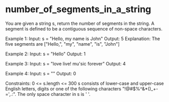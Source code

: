 # number_of_segments_in_a_string
You are given a string s, return the number of segments in the string. 
A segment is defined to be a contiguous sequence of non-space characters.

 

Example 1:
Input: s = "Hello, my name is John"
Output: 5
Explanation: The five segments are ["Hello,", "my", "name", "is", "John"]

Example 2:
Input: s = "Hello"
Output: 1

Example 3:
Input: s = "love live! mu'sic forever"
Output: 4

Example 4:
Input: s = ""
Output: 0
 

Constraints:
0 <= s.length <= 300
s consists of lower-case and upper-case English letters, digits or one of the following characters "!@#$%^&*()_+-=',.:".
The only space character in s is ' '.

